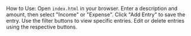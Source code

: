  How to Use:
 Open `index.html` in your browser.
 Enter a description and amount, then select "Income" or "Expense".
 Click "Add Entry" to save the entry.
 Use the filter buttons to view specific entries.
 Edit or delete entries using the respective buttons.
